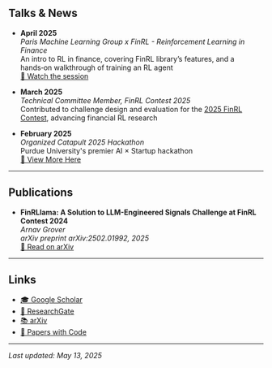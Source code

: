 ## Talks & News

- **April 2025**  
  *Paris Machine Learning Group x FinRL - Reinforcement Learning in Finance*\
  An intro to RL in finance, covering FinRL library’s features, and a hands‑on walkthrough of training an RL agent  
  [🎥 Watch the session](https://www.youtube.com/watch?v=tvaNIU91rNc&t/)

- **March 2025**  
  *Technical Committee Member, FinRL Contest 2025*  
  Contributed to challenge design and evaluation for the [2025 FinRL Contest](https://open-finance-lab.github.io/FinRL_Contest_2025/), advancing financial RL research

- **February 2025**  
  *Organized Catapult 2025 Hackathon*  
  Purdue University's premier AI × Startup hackathon  
  [🔗 View More Here](https://catapult.framer.website/)

---

## Publications

- **FinRLlama: A Solution to LLM-Engineered Signals Challenge at FinRL Contest 2024**  
  *Arnav Grover*  
  _arXiv preprint arXiv:2502.01992, 2025_  
  [📄 Read on arXiv](https://arxiv.org/abs/2502.01992)

---

## Links

- [🎓 Google Scholar](https://scholar.google.com/citations?user=UcFqXasAAAAJ)  
- [🔬 ResearchGate](https://www.researchgate.net/profile/Arnav-Grover-6?ev=hdr_xprf)  
- [📚 arXiv](https://arxiv.org/search/?searchtype=author&query=Arnav+Grover)  
- [🧾 Papers with Code](https://paperswithcode.com/search?q=author%3AArnav+Grover)  

---

_Last updated: May 13, 2025_
